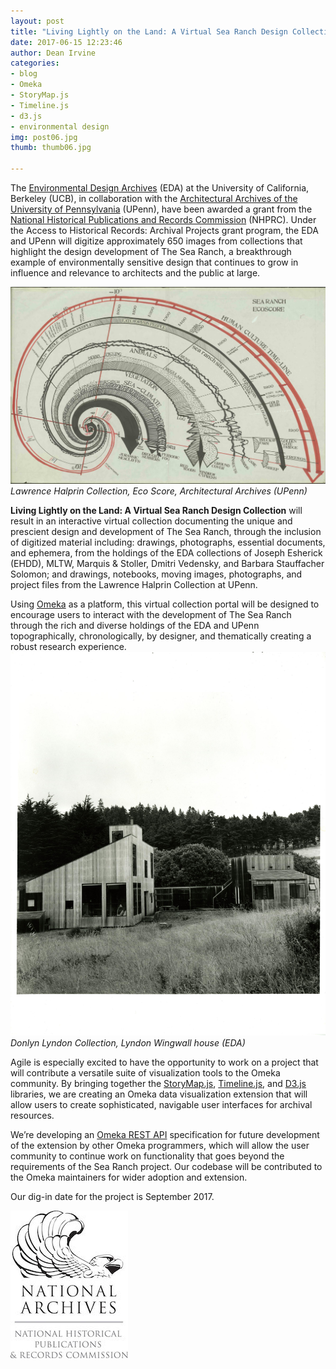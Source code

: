 ```yaml
---
layout: post
title: "Living Lightly on the Land: A Virtual Sea Ranch Design Collection"
date: 2017-06-15 12:23:46
author: Dean Irvine
categories:
- blog
- Omeka
- StoryMap.js
- Timeline.js
- d3.js
- environmental design
img: post06.jpg
thumb: thumb06.jpg

---
```

The [Environmental Design Archives][eda] (EDA) at the University of California, Berkeley (UCB), in collaboration with the [Architectural Archives of the University of Pennsylvania][upenn] (UPenn), have been awarded a grant from the [National Historical Publications and Records Commission][nhprc] (NHPRC). Under the Access to Historical Records: Archival Projects grant program, the EDA and UPenn will digitize approximately 650 images from collections that highlight the design development of The Sea Ranch, a breakthrough example of environmentally sensitive design that continues to grow in influence and relevance to architects and the public at large.             

![Lawrence Halprin Collection, Eco Score, Architectural Archives (UPenn)](/assets/img/blog/Ecoscore_cruze.jpg)
*Lawrence Halprin Collection, Eco Score, Architectural Archives (UPenn)*

**Living Lightly on the Land: A Virtual Sea Ranch Design Collection** will result in an interactive virtual collection documenting the unique and prescient design and development of The Sea Ranch, through the inclusion of digitized material including: drawings, photographs, essential documents, and ephemera, from the holdings of the EDA collections of Joseph Esherick (EHDD), MLTW, Marquis & Stoller, Dmitri Vedensky, and Barbara Stauffacher Solomon; and drawings, notebooks, moving images, photographs, and project files from the Lawrence Halprin Collection at UPenn. 
<!--more-->
Using [Omeka][omeka] as a platform, this virtual collection portal will be designed to encourage users to interact with the development of The Sea Ranch through the rich and diverse holdings of the EDA and UPenn topographically, chronologically, by designer, and thematically creating a robust research experience.
![Donlyn Lyndon Collection, Lyndon Wingwall house (EDA)](/assets/img/blog/DL_2003-9_Lyndon_1.jpg)*Donlyn Lyndon Collection, Lyndon Wingwall house (EDA)*

Agile is especially excited to have the opportunity to work on a project that will contribute a versatile suite of visualization tools to the Omeka community. By bringing together the [StoryMap.js][story], [Timeline.js][time], and [D3.js][d3] libraries, we are creating an Omeka data visualization extension that will allow users to create sophisticated, navigable user interfaces for archival resources.

We’re developing an [Omeka REST API][api] specification for future development of the extension by other Omeka programmers, which will allow the user community to continue work on functionality that goes beyond the requirements of the Sea Ranch project. Our codebase will be contributed to the Omeka maintainers for wider adoption and extension.

Our dig-in date for the project is September 2017.

![National Historical Publications and Records Commission](/assets/img/blog/nhprc-logo.jpg)

[eda]: http://archives.ced.berkeley.edu

[nhprc]: https://www.archives.gov/nhprc

[ced]: http://archives.ced.berkeley.edu
 
[upenn]: https://www.design.upenn.edu/architectural-archives/about

[omeka]: http://omeka.org/

[story]: https://storymap.knightlab.com/

[time]: https://timeline.knightlab.com/

[d3]: https://d3js.org/

[api]: http://omeka.readthedocs.io/en/latest/Reference/api/#